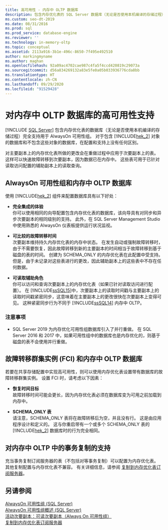 ```yaml
---
title: 高可用性 - 内存中 OLTP 数据库
description: 包含内存优化表的 SQL Server 数据库（无论是否使用本机编译的存储过程）完全支持用于 Always On 可用性组。
ms.custom: seo-dt-2019
ms.date: 08/31/2016
ms.prod: sql
ms.prod_service: database-engine
ms.reviewer: ''
ms.technology: in-memory-oltp
ms.topic: conceptual
ms.assetid: 2113a916-3b1e-496c-8650-7f495e492510
author: markingmyname
ms.author: maghan
ms.openlocfilehash: 92a09ac4702cae987c4fa5f4ccd420819c29073a
ms.sourcegitcommit: d56a834269132a83e5fe0a05b033936776cda8bb
ms.translationtype: HT
ms.contentlocale: zh-CN
ms.lasthandoff: 09/29/2020
ms.locfileid: "91529428"
---
```

# <a name="high-availability-support-for-in-memory-oltp-databases"></a>对内存中 OLTP 数据库的高可用性支持
 [!INCLUDE [SQL Server](../../includes/applies-to-version/sqlserver.md)]
  包含内存优化表的数据库（无论是否使用本机编译的存储过程）完全支持用于 AlwaysOn 可用性组。  对于包含 [!INCLUDE[hek_2](../../includes/hek-2-md.md)] 对象的数据库和不包含这些对象的数据库，在配置和支持上没有任何区别。  

 对主要副本上的内存优化表所做的更改会在重做过程中应用于次要副本上的表。 这样可以快速故障转移到次要副本，因为数据已在内存中。 这些表可用于已针对读取访问配置的辅助副本上的读取查询。  

  
## <a name="always-on-availability-groups-and-in-memory-oltp-databases"></a>AlwaysOn 可用性组和内存中 OLTP 数据库  
 使用 [!INCLUDE[hek_2](../../includes/hek-2-md.md)] 组件来配置数据库具有以下好处：  
  
-   **完全集成的体验**   
    你可以使用相同的向导配置包含内存优化表的数据库，该向导具有对同步和异步次要副本的相同级别的支持。 此外，在 SQL Server Management Studio 中使用熟悉的 AlwaysOn 仪表板提供运行状况监视。  
  
-   **可比较的故障转移时间**   
    次要副本维持持久内存优化表的内存中状态。 在发生自动或强制故障转移时，由于不需要恢复，因此故障转移到新的主要副本的时间相当于故障转移到基于磁盘的表的时间。 创建为 SCHEMA_ONLY 的内存优化表在此配置中受支持。 但是，由于未记录对这些表进行的更改，因此辅助副本上的这些表中不存在任何数据。  
  
-   **可读取辅助角色**   
    你可以访问和查询次要副本上的内存优化表（如果已针对读取访问进行配置）。 在 [!INCLUDE[ssSQL15](../../includes/sssql15-md.md)]中，次要副本上的读取时间戳与主要副本上的读取时间戳紧密同步，这意味着在主要副本上的更改很快在次要副本上变得可见。 这种紧密同步行为不同于 [!INCLUDE[ssSQL14](../../includes/sssql14-md.md)] 内存中 OLTP。  

### <a name="considerations"></a>注意事项

- SQL Server 2019 为内存优化可用性组数据库引入了并行重做。 在 SQL Server 2016 和 2017 中，如果可用性组中的数据库也是内存优化的，则基于磁盘的表不会使用并行重做。 
  
## <a name="failover-clustering-instance-fci-and-in-memory-oltp-databases"></a>故障转移群集实例 (FCI) 和内存中 OLTP 数据库  
 若要在共享存储配置中实现高可用性，则可以使用内存优化表设置带有数据库的故障转移群集实例。 设置 FCI 时，请考虑以下因素：  
  
-   **恢复时间目标**   
    故障转移时间可能会更长，因为内存优化表必须在数据库变为可用之前加载到内存中。  
  
-   **SCHEMA_ONLY 表**   
    请注意，SCHEMA_ONLY 表将在故障转移后为空，并且没有行。 这是由应用程序设计和定义的。 这与你重启带有一个或多个 SCHEMA_ONLY 表的 [!INCLUDE[hek_2](../../includes/hek-2-md.md)] 数据库时的行为完全相同。  
  
## <a name="support-for-transaction-replication-in-in-memory-oltp"></a>对内存中 OLTP 中的事务复制的支持  
 充当事务复制订阅服务器的表（不包括对等事务复制）可以配置为内存优化表。 其他复制配置与内存优化表不兼容。  有关详细信息，请参阅 [复制到内存优化表订阅服务器](../../relational-databases/replication/replication-to-memory-optimized-table-subscribers.md)。  
  
## <a name="see-also"></a>另请参阅  
 [AlwaysOn 可用性组 (SQL Server)](../../database-engine/availability-groups/windows/always-on-availability-groups-sql-server.md)   
 [AlwaysOn 可用性组概述 (SQL Server)](../../database-engine/availability-groups/windows/overview-of-always-on-availability-groups-sql-server.md)   
 [活动次要副本：可读次要副本（Always On 可用性组）](../../database-engine/availability-groups/windows/active-secondaries-readable-secondary-replicas-always-on-availability-groups.md)   
 [复制到内存优化表订阅服务器](../../relational-databases/replication/replication-to-memory-optimized-table-subscribers.md)  
  
  
